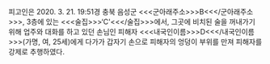 피고인은 2020. 3. 21. 19:51경 충북 음성군 <<<군아래주소>>>B<<</군아래주소>>>, 3층에 있는 <<<술집>>>‘C'<<</술집>>>에서, 그곳에 비치된 술을 꺼내가기 위해 업주와 대화를 하고 있던 손님인 피해자 <<<내국인이름>>>D<<</내국인이름>>>(가명, 여, 25세)에게 다가가 갑자기 손으로 피해자의 엉덩이 부위를 만져 피해자를 강제로 추행하였다.